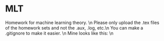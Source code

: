 # MLT
Homework for machine learning theory. \n
Please only upload the .tex files of the homework sets and not the .aux, .log, etc.\n
You can make a .gitignore to make it easier. \n
Mine looks like this: \n

